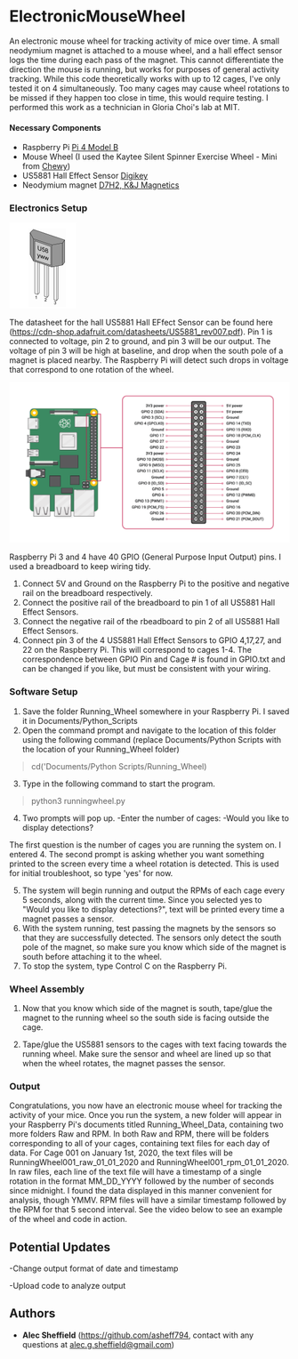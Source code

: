 # ElectronicMouseWheel
An electronic mouse wheel for tracking activity of mice over time. A small neodymium magnet is attached to a mouse wheel, and a hall effect sensor logs the time during each pass of the magnet. This cannot differentiate the direction the mouse is running, but works for purposes of general activity tracking. While this code theoretically works with up to 12 cages, I've only tested it on 4 simultaneously. Too many cages may cause wheel rotations to be missed if they happen too close in time, this would require testing. I performed this work as a technician in Gloria Choi's lab at MIT.


#### Necessary Components
* Raspberry Pi [Pi 4 Model B](https://www.raspberrypi.org/products/raspberry-pi-4-model-b/)
* Mouse Wheel (I used the Kaytee Silent Spinner Exercise Wheel - Mini from [Chewy](https://www.chewy.com/kaytee-silent-spinner-small-animal/dp/128956)) 
* US5881 Hall Effect Sensor [Digikey](https://www.digikey.com/product-detail/en/melexis-technologies-nv/US5881LUA-AAA-000-BU/US5881LUA-AAA-000-BU-ND/431876?utm_adgroup=Sensors%20%26%20Transducers&utm_source=google&utm_medium=cpc&utm_campaign=Dynamic%20Search&utm_term=&utm_content=Sensors%20%26%20Transducers&gclid=CjwKCAjwqpP2BRBTEiwAfpiD-wNSWx2GdXjBr7UFpQpFPSFj9fMRnZgtkew62IWfcmn7tvfhYuWmuBoCIAoQAvD_BwE)
* Neodymium magnet [D7H2, K&J Magnetics](https://www.kjmagnetics.com/proddetail.asp?prod=D7h2)



### Electronics Setup
![US5881 Hall Effect Sensor Pins](https://github.com/asheff794/ElectronicMouseWheel/blob/master/US5881.PNG)

The datasheet for the hall US5881 Hall EFfect Sensor can be found here (https://cdn-shop.adafruit.com/datasheets/US5881_rev007.pdf). Pin 1 is connected to voltage, pin 2 to ground, and pin 3 will be our output. The voltage of pin 3 will be high at baseline, and drop when the south pole of a magnet is placed nearby. The Raspberry Pi will detect such drops in voltage that correspond to one rotation of the wheel. 

![Raspberry Pi GPIO Pins](https://github.com/asheff794/ElectronicMouseWheel/blob/master/Raspberry%20Pi%20Pins.png)

Raspberry Pi 3 and 4 have 40 GPIO (General Purpose Input Output) pins. I used a breadboard to keep wiring tidy. 

1. Connect 5V and Ground on the Raspberry Pi to the positive and negative rail on the breadboard respectively. 
2. Connect the positive rail of the breadboard to pin 1 of all US5881 Hall Effect Sensors.
3. Connect the negative rail of the rbeadboard to pin 2 of all US5881 Hall Effect Sensors.
4. Connect pin 3 of the 4 US5881 Hall Effect Sensors to GPIO 4,17,27, and 22 on the Raspberry Pi. This will correspond to cages 1-4. The correspondence between GPIO Pin and Cage # is found in GPIO.txt and can be changed if you like, but must be consistent with your wiring.

### Software Setup
1. Save the folder Running_Wheel somewhere in your Raspberry Pi. I saved it in Documents/Python_Scripts
2. Open the command prompt and navigate to the location of this folder using the following command (replace Documents/Python Scripts with the location of your Running_Wheel folder)
  >cd('Documents/Python Scripts/Running_Wheel)
3. Type in the following command to start the program.
  >python3 runningwheel.py
4. Two prompts will pop up.
    -Enter the number of cages:
    -Would you like to display detections?
    
The first question is the number of cages you are running the system on. I entered 4. The second prompt is asking whether you want something printed to the screen every time a wheel rotation is detected. This is used for initial troubleshoot, so type 'yes' for now.
 
 5. The system will begin running and output the RPMs of each cage every 5 seconds, along with the current time. Since you selected yes to "Would you like to display detections?", text will be printed every time a magnet passes a sensor.
 6. With the system running, test passing the magnets by the sensors so that they are successfully detected. The sensors only detect the south pole of the magnet, so make sure you know which side of the magnet is south before attaching it to the wheel.
 7. To stop the system, type Control C on the Raspberry Pi.
 
 ### Wheel Assembly

 1. Now that you know which side of the magnet is south, tape/glue the magnet to the running wheel so the south side is facing outside the cage. 
 
 2. Tape/glue the US5881 sensors to the cages with text facing towards the running wheel. Make sure the sensor and wheel are lined up so that when the wheel rotates, the magnet passes the sensor.
 
 
### Output
Congratulations, you now have an electronic mouse wheel for tracking the activity of your mice. Once you run the system, a new folder will appear in your Raspberry Pi's documents titled Running_Wheel_Data, containing two more folders Raw and RPM. In both Raw and RPM, there will be folders corresponding to all of your cages, containing text files for each day of data. For Cage 001 on January 1st, 2020, the text files will be RunningWheel001_raw_01_01_2020 and RunningWheel001_rpm_01_01_2020. In raw files, each line of the text file will have a timestamp of a single rotation in the format MM_DD_YYYY followed by the number of seconds since midnight. I found the data displayed in this manner convenient for analysis, though YMMV. RPM files will have a similar timestamp followed by the RPM for that 5 second interval. See the video below to see an example of the wheel and code in action.
  


## Potential Updates
  -Change output format of date and timestamp
  
  -Upload code to analyze output

## Authors

* **Alec Sheffield** (https://github.com/asheff794, contact with any questions at alec.g.sheffield@gmail.com)

